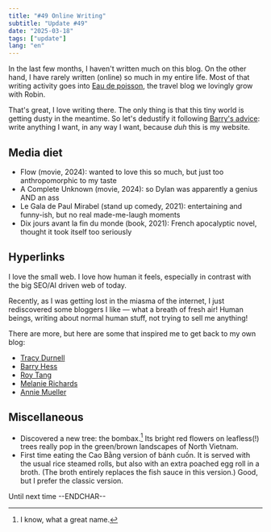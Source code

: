 ```yaml
---
title: "#49 Online Writing"
subtitle: "Update #49"
date: "2025-03-18"
tags: ["update"]
lang: "en"
---
```


In the last few months, I haven't written much on this blog. On the other hand, I have rarely written (online) so much in my entire life. Most of that writing activity goes into [Eau de poisson](https://eaudepoisson.com/), the travel blog we lovingly grow with Robin. 

That's great, I love writing there. The only thing is that this tiny world is getting dusty in the meantime. So let's dedustify it following [Barry's advice](https://bjhess.com/posts/you-re-a-blogger-not-an-essayist): write anything I want, in any way I want, because _duh_ this is my website.

## Media diet

- Flow (movie, 2024): wanted to love this so much, but just too anthropomorphic to my taste
- A Complete Unknown (movie, 2024): so Dylan was apparently a genius AND an ass
- Le Gala de Paul Mirabel (stand up comedy, 2021): entertaining and funny-ish, but no real made-me-laugh moments
- Dix jours avant la fin du monde (book, 2021): French apocalyptic novel, thought it took itself too seriously

## Hyperlinks

I love the small web. I love how human it feels, especially in contrast with the big SEO/AI driven web of today. 

Recently, as I was getting lost in the miasma of the internet, I just rediscovered some bloggers I like — what a breath of fresh air! Human beings, writing about normal human stuff, not trying to sell me anything!

There are more, but here are some that inspired me to get back to my own blog:

- [Tracy Durnell](https://tracydurnell.com/)
- [Barry Hess](https://bjhess.com/)
- [Roy Tang](https://roytang.net/)
- [Melanie Richards](https://melanie-richards.com/)
- [Annie Mueller](https://anniemueller.com/)

## Miscellaneous 

- Discovered a new tree: the bombax.[^1] Its bright red flowers on leafless(!) trees really pop in the green/brown landscapes of North Vietnam.
- First time eating the Cao Bằng version of bánh cuốn. It is served with the usual rice steamed rolls, but also with an extra poached egg roll in a broth. (The broth entirely replaces the fish sauce in this version.) Good, but I prefer the classic version. 

Until next time --ENDCHAR--

[^1]: I know, what a great name.
